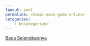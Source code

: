 ```yaml
---
layout: post
permalink: /mimpi-main-game-online/
categories:
    - Uncategorized
---
```


[Baca Selengkapnya](/03)